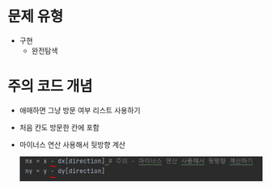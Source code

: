 # 문제 유형
- 구현
  - 완전탐색

# 주의 코드 개념
- 애매하면 그냥 방문 여부 리스트 사용하기
- 처음 칸도 방문한 칸에 포함
- 마이너스 연산 사용해서 뒷방향 계산

  ![img.png](../이미지/게임개발_1.png)